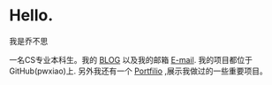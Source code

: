 # Hello.
我是乔不思

一名CS专业本科生。我的 [BLOG](https://blog.pwxiao.top) 以及我的邮箱 [E-mail](mailto:3504852205@qq.com). 我的项目都位于 GitHub(pwxiao)上. 另外我还有一个 [Portfilio](https://portfilio.pwxiao.top) ,展示我做过的一些重要项目。
